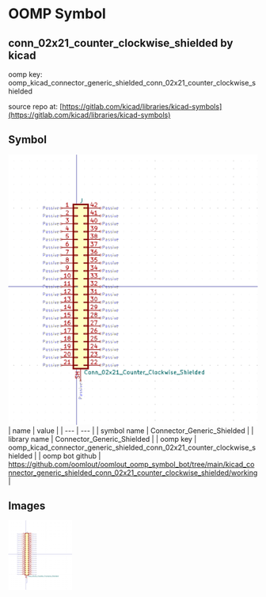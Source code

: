 # OOMP Symbol  
## conn_02x21_counter_clockwise_shielded  by kicad  
  
oomp key: oomp_kicad_connector_generic_shielded_conn_02x21_counter_clockwise_shielded  
  
source repo at: [https://gitlab.com/kicad/libraries/kicad-symbols](https://gitlab.com/kicad/libraries/kicad-symbols)  
## Symbol  
  
[![working.png](working_600.png)](working.png)  
| name | value | 
| --- | --- | 
| symbol name | Connector_Generic_Shielded | 
| library name | Connector_Generic_Shielded | 
| oomp key | oomp_kicad_connector_generic_shielded_conn_02x21_counter_clockwise_shielded | 
| oomp bot github | https://github.com/oomlout/oomlout_oomp_symbol_bot/tree/main/kicad_connector_generic_shielded_conn_02x21_counter_clockwise_shielded/working | 
## Images  
  
[![working.png](working_140.png)](working.png)  
